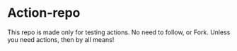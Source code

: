 # Action-repo
This repo is made only for testing actions. No need to follow, or Fork.
Unless you need actions, then by all means!
